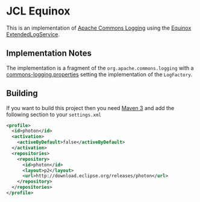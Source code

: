 JCL Equinox
===========
This is an implementation of [Apache Commons Logging](https://commons.apache.org/proper/commons-logging/) using the [Equinox](https://www.eclipse.org/equinox/) [ExtendedLogService](https://bugs.eclipse.org/bugs/show_bug.cgi?id=260672).


Implementation Notes
--------------------

The implementation is a fragment of the `org.apache.commons.logging` with a [commons-logging.properties](https://commons.apache.org/proper/commons-logging/guide.html) setting the implementation of the `LogFactory`.

Building
--------
If you want to build this project then you need [Maven 3](https://maven.apache.org/) and add the following section to your <code>settings.xml</code>

```xml
<profile>
  <id>photon</id>
  <activation>
    <activeByDefault>false</activeByDefault>
  </activation>
  <repositories>
    <repository>
      <id>photon</id>
      <layout>p2</layout>
      <url>http://download.eclipse.org/releases/photon</url>
    </repository>
  </repositories>
</profile>